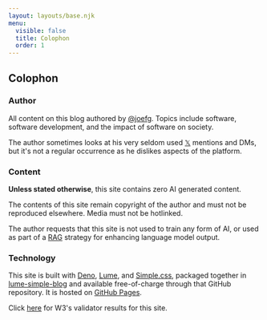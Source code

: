 ```yaml
---
layout: layouts/base.njk
menu:
  visible: false
  title: Colophon
  order: 1
---
```


## Colophon

### Author

All content on this blog authored by [@joefg](http://github.com/joefg). Topics
include software, software development, and the impact of software on society.

The author sometimes looks at his very seldom used [𝕏](https://x.com/joefg_)
mentions and DMs, but it's not a regular occurrence as he dislikes aspects of
the platform.

### Content

**Unless stated otherwise**, this site contains zero AI generated content.

The contents of this site remain copyright of the author and must not be
reproduced elsewhere. Media must not be hotlinked.

The author requests that this site is not used to train any form of AI, or used
as part of a
[RAG](https://blogs.nvidia.com/blog/what-is-retrieval-augmented-generation/)
strategy for enhancing language model output.

### Technology

This site is built with [Deno](https://deno.com/), [Lume](https://lume.land/),
and [Simple.css](https://simplecss.org/), packaged together in
[lume-simple-blog](https://github.com/joefg/lume-simple-blog) and available
free-of-charge through that GitHub repository. It is hosted on [GitHub
Pages](https://pages.github.com/).

Click [here](https://validator.w3.org/nu/?doc=https%3A%2F%2Fjoefg.github.io%2F)
for W3's validator results for this site.
